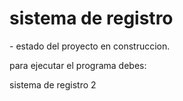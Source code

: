 <h1> sistema de registro </h1>
- estado del proyecto en construccion.

para ejecutar el programa debes:

sistema de registro 2
